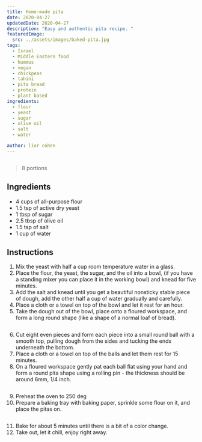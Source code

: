```yaml
---
title: Home-made pita
date: 2020-04-27
updatedDate: 2020-04-27
description: "Easy and authentic pita recipe. "
featuredImage:
  src: ../assets/images/baked-pita.jpg
tags:
  - Israel
  - Middle Eastern food
  - hummus
  - vegan
  - chickpeas
  - tahini
  - pita bread
  - protein
  - plant based
ingredients:
  - flour
  - yeast
  - sugar
  - olive oil
  - salt
  - water

author: lior cohen
---
```


<Image filename="baked-pita" />

> 8 portions

## Ingredients

- 4 cups of all-purpose flour
- 1.5 tsp of active dry yeast
- 1 tbsp of sugar
- 2.5 tbsp of olive oil
- 1.5 tsp of salt
- 1 cup of water

## Instructions

1. Mix the yeast with half a cup room temperature water in a glass.
2. Place the flour, the yeast, the sugar, and the oil into a bowl, (if you have a standing mixer you can place it in the working bowl) and knead for five minutes.
3. Add the salt and knead until you get a beautiful nonsticky stable piece of dough, add the other half a cup of water gradually and carefully.
4. Place a cloth or a towel on top of the bowl and let it rest for an hour.
5. Take the dough out of the bowl, place onto a floured workspace, and form a long round shape (like a shape of a normal loaf of bread).

<Image filename="dough" />

6. Cut eight even pieces and form each piece into a small round ball with a smooth top, pulling dough from the sides and tucking the ends underneath the bottom.
7. Place a cloth or a towel on top of the balls and let them rest for 15 minutes.
8. On a floured workspace gently pat each ball flat using your hand and form a round pita shape using a rolling pin - the thickness should be around 6mm, 1/4 inch.

<Image filename="pita-balls" />

9. Preheat the oven to 250 deg
10. Prepare a baking tray with baking paper, sprinkle some flour on it, and place the pitas on.

<Image filename="two-unbaked-pitas" />

11. Bake for about 5 minutes until there is a bit of a color change.
12. Take out, let it chill, enjoy right away.

<Image filename="pitas" />
